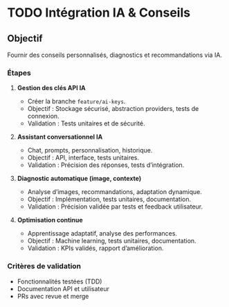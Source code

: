 # TODO Intégration IA & Conseils

## Objectif
Fournir des conseils personnalisés, diagnostics et recommandations via IA.

### Étapes
1. **Gestion des clés API IA**
   - Créer la branche `feature/ai-keys`.
   - Objectif : Stockage sécurisé, abstraction providers, tests de connexion.
   - Validation : Tests unitaires et de sécurité.

2. **Assistant conversationnel IA**
   - Chat, prompts, personnalisation, historique.
   - Objectif : API, interface, tests unitaires.
   - Validation : Précision des réponses, tests d’intégration.

3. **Diagnostic automatique (image, contexte)**
   - Analyse d’images, recommandations, adaptation dynamique.
   - Objectif : Implémentation, tests unitaires, documentation.
   - Validation : Précision validée par tests et feedback utilisateur.

4. **Optimisation continue**
   - Apprentissage adaptatif, analyse des performances.
   - Objectif : Machine learning, tests unitaires, documentation.
   - Validation : KPIs validés, rapport d’amélioration.

### Critères de validation
- Fonctionnalités testées (TDD)
- Documentation API et utilisateur
- PRs avec revue et merge
